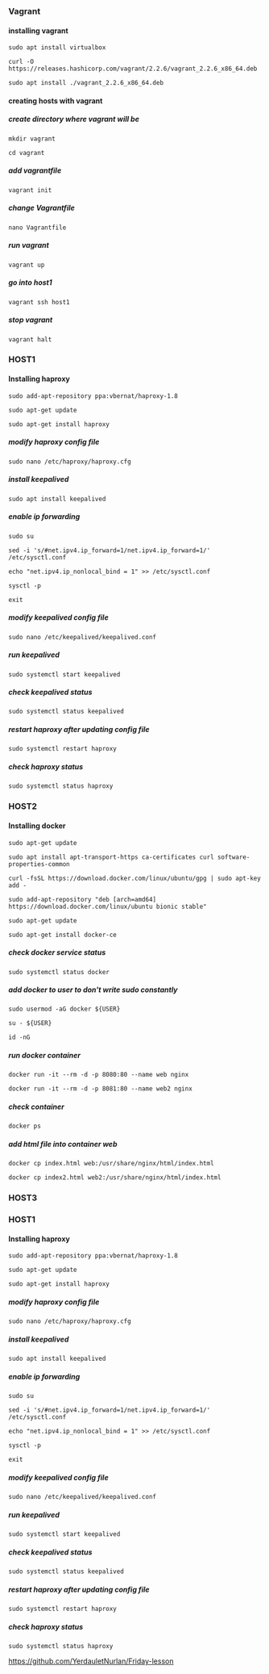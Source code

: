 ### Vagrant ###
#### installing vagrant ####
`sudo apt install virtualbox`

`curl -O https://releases.hashicorp.com/vagrant/2.2.6/vagrant_2.2.6_x86_64.deb`

`sudo apt install ./vagrant_2.2.6_x86_64.deb`

#### creating hosts with vagrant ####
##### create directory where vagrant will be #####
`mkdir vagrant`

`cd vagrant` 
##### add vagrantfile #####
`vagrant init`
##### change Vagrantfile #####
`nano Vagrantfile` 
##### run vagrant #####
`vagrant up`
##### go into host1 #####
`vagrant ssh host1`
##### stop vagrant #####
`vagrant halt`



### HOST1 ###
#### Installing haproxy ####
`sudo add-apt-repository ppa:vbernat/haproxy-1.8`

`sudo apt-get update`

`sudo apt-get install haproxy`
##### modify haproxy config file #####
`sudo nano /etc/haproxy/haproxy.cfg`
##### install keepalived #####
`sudo apt install keepalived`
##### enable ip forwarding #####
`sudo su`

`sed -i 's/#net.ipv4.ip_forward=1/net.ipv4.ip_forward=1/' /etc/sysctl.conf`

`echo "net.ipv4.ip_nonlocal_bind = 1" >> /etc/sysctl.conf`

`sysctl -p`

`exit`
##### modify keepalived config file #####
`sudo nano /etc/keepalived/keepalived.conf`
##### run keepalived #####
`sudo systemctl start keepalived`
##### check keepalived status #####
`sudo systemctl status keepalived`
##### restart haproxy after updating config file #####
`sudo systemctl restart haproxy`
##### check haproxy status #####
`sudo systemctl status haproxy`  


### HOST2 ###
#### Installing docker ####
`sudo apt-get update`

`sudo apt install apt-transport-https ca-certificates curl software-properties-common`

`curl -fsSL https://download.docker.com/linux/ubuntu/gpg | sudo apt-key add -`

`sudo add-apt-repository "deb [arch=amd64] https://download.docker.com/linux/ubuntu bionic stable"`

`sudo apt-get update`

`sudo apt-get install docker-ce`
##### check docker service status #####
`sudo systemctl status docker`
##### add docker to user to don't write sudo constantly #####
`sudo usermod -aG docker ${USER}`

`su - ${USER}`

`id -nG`
##### run docker container #####
`docker run -it --rm -d -p 8080:80 --name web nginx`

`docker run -it --rm -d -p 8081:80 --name web2 nginx`
##### check container #####
`docker ps`
##### add html file into container web #####
`docker cp index.html web:/usr/share/nginx/html/index.html`

`docker cp index2.html web2:/usr/share/nginx/html/index.html`


### HOST3 ###

### HOST1 ###
#### Installing haproxy ####
`sudo add-apt-repository ppa:vbernat/haproxy-1.8`

`sudo apt-get update`

`sudo apt-get install haproxy`
##### modify haproxy config file #####
`sudo nano /etc/haproxy/haproxy.cfg`
##### install keepalived #####
`sudo apt install keepalived`
##### enable ip forwarding #####
`sudo su`

`sed -i 's/#net.ipv4.ip_forward=1/net.ipv4.ip_forward=1/' /etc/sysctl.conf`

`echo "net.ipv4.ip_nonlocal_bind = 1" >> /etc/sysctl.conf`

`sysctl -p`

`exit`
##### modify keepalived config file #####
`sudo nano /etc/keepalived/keepalived.conf`
##### run keepalived #####
`sudo systemctl start keepalived`
##### check keepalived status #####
`sudo systemctl status keepalived`
##### restart haproxy after updating config file #####
`sudo systemctl restart haproxy`
##### check haproxy status #####
`sudo systemctl status haproxy`  


https://github.com/YerdauletNurlan/Friday-lesson
